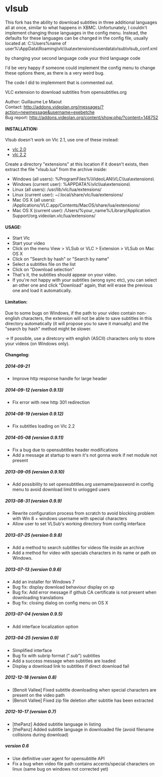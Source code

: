 vlsub
=====


This fork has the ability to download subtitles in three additional languages all at once, similar to what happens in XBMC.
Unfortunately, I couldn't implement changing those languages in the config menu. Instead, the defaults for these languages can be changed in the config file, usually located at:
C:\Users\%name of user%\AppData\Roaming\vlc\lua\extensions\userdata\vlsub\vlsub_conf.xml

by changing 
<language2>your second language code</language2>
<language3>your third language code</language3>

I'd be very happy if someone could implement the config menu to change these options there, as there is a very weird bug. 

The code I did to implemment that is commented out.




VLC extension to download subtitles from opensubtitles.org


Author: Guillaume Le Maout  
Contact: http://addons.videolan.org/messages/?action=newmessage&username=exebetche  
Bug report: http://addons.videolan.org/content/show.php/?content=148752  

#### INSTALLATION:
Vlsub doesn't work on Vlc 2.1, use one of these instead:
* [vlc 2.0](http://download.videolan.org/pub/videolan/vlc/2.0.8/)
* [vlc 2.2](https://www.videolan.org/vlc/releases/2.2.0.html)

Create a directory "extensions" at this location if it doesn't exists, then extract the file "vlsub.lua" from the archive inside:
* Windows (all users): %ProgramFiles%\VideoLAN\VLC\lua\extensions\
* Windows (current user): %APPDATA%\vlc\lua\extensions\
* Linux (all users): /usr/lib/vlc/lua/extensions/
* Linux (current user): ~/.local/share/vlc/lua/extensions/
* Mac OS X (all users): /Applications/VLC.app/Contents/MacOS/share/lua/extensions/
* Mac OS X (current user): /Users/%your_name%/Library/Application Support/org.videolan.vlc/lua/extensions/


#### USAGE:
* Start Vlc
* Start your video
* Click on the menu View > VLSub or VLC > Extension > VLSub on Mac OS X
* Click on "Search by hash" or "Search by name"
* Select a subtitles file on the list
* Click on "Download selection"
* That's it, the subtitles should appear on your video. 
* If you're not happy with your subtitles (wrong sync etc), you can select an other one and click "Download" again, that will erase the previous one and load it automatically.

#### Limitation:

Due to some bugs on Windows, if the path to your video contain non-english characters, the extension will not be able to save subtitles in this directory automatically (it will propose you to save it manually) and the "search by hash" method might be slower.

-> If possible, use a diretcory with english (ASCII) characters only to store your videos (on Windows only).

#### Changelog:

##### 2014-09-21
- Improve http response handle for large header

##### 2014-09-12 (version 0.9.13)
- Fix error with new http 301 redirection

##### 2014-08-19 (version 0.9.12)
- Fix subtitles loading on Vlc 2.2

##### 2014-05-08 (version 0.9.11)
- Fix a bug due to opensubtitles header modifications
- Add a message at startup to warn it's not gonna work if net module not present 

##### 2013-09-05 (version 0.9.10)
- Add possibility to set opensubtitles.org username/password in config menu to avoid download limit to unlogged users

##### 2013-08-31 (version 0.9.9)
- Rewrite configuration process from scratch to avoid blocking problem with Win 8 + windows username with special characters
- Allow user to set VLSub's working directory from config interface 

##### 2013-07-25 (version 0.9.8)
- Add a method to search subtitles for videos file inside an archive 
- Add a method for video with specials characters in its name or path on Windows.

##### 2013-07-13 (version 0.9.6)
- Add an installer for Windows 7  
- Bug fix: display download behaviour display on xp  
- Bug fix: Add error message if github CA certificate is not present when downloading translations  
- Bug fix: closing dialog on config menu on OS X  

##### 2013-07-04 (version 0.9.5)
- Add interface localization option

##### 2013-04-25 (version 0.9)
- Simplified interface  
- Bug fix with subrip format (".sub") subtitles  
- Add a success message when subtitles are loaded  
- Display a download link to subtitles if direct download fail

##### 2012-12-18 (version 0.8)
- [Benoit Vallee] Fixed subtitle downloading when special characters are present on the video path  
- [Benoit Vallee] Fixed zip file deletion after subtitle has been extracted  

##### 2012-10-17 (version 0.7)
- [thePanz] Added subtitle language in listing  
- [thePanz] Added subtitle language in downloaded file (avoid filename collisions during download)  

##### version 0.6
- Use definitive user agent for opensubtitle API  
- Fix a bug when video file path contains accents/special characters on linux (same bug on windows not corrected yet)  
